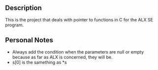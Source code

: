 ## Description
This is the project that deals with pointer to functions in C for the ALX SE program.

## Personal Notes
* Always add the condition when the parameters are null or empty because as far as ALX is concerned, they will be.
* s[0] is the samething as \*s
